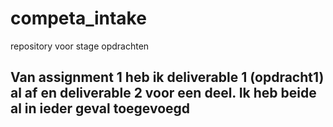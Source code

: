# competa_intake
repository voor stage opdrachten
## Van assignment 1 heb ik deliverable 1 (opdracht1) al af en deliverable 2 voor een deel. Ik heb beide al in ieder geval toegevoegd
